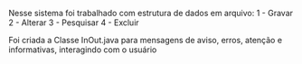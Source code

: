 Nesse sistema foi trabalhado com estrutura de dados em arquivo:
1 - Gravar
2 - Alterar
3 - Pesquisar
4 - Excluir

Foi criada a Classe InOut.java para mensagens de aviso, erros, atenção e informativas, interagindo com o usuário

